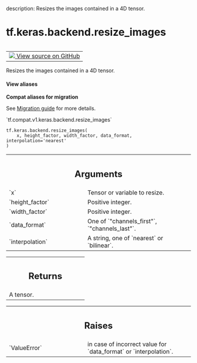 description: Resizes the images contained in a 4D tensor.

<div itemscope itemtype="http://developers.google.com/ReferenceObject">
<meta itemprop="name" content="tf.keras.backend.resize_images" />
<meta itemprop="path" content="Stable" />
</div>

# tf.keras.backend.resize_images

<!-- Insert buttons and diff -->

<table class="tfo-notebook-buttons tfo-api nocontent" align="left">
<td>
  <a target="_blank" href="https://github.com/tensorflow/tensorflow/blob/r2.3/tensorflow/python/keras/backend.py#L2946-L3007">
    <img src="https://www.tensorflow.org/images/GitHub-Mark-32px.png" />
    View source on GitHub
  </a>
</td>
</table>



Resizes the images contained in a 4D tensor.

<section class="expandable">
  <h4 class="showalways">View aliases</h4>
  <p>
<b>Compat aliases for migration</b>
<p>See
<a href="https://www.tensorflow.org/guide/migrate">Migration guide</a> for
more details.</p>
<p>`tf.compat.v1.keras.backend.resize_images`</p>
</p>
</section>

<pre class="devsite-click-to-copy prettyprint lang-py tfo-signature-link">
<code>tf.keras.backend.resize_images(
    x, height_factor, width_factor, data_format, interpolation='nearest'
)
</code></pre>



<!-- Placeholder for "Used in" -->


<!-- Tabular view -->
 <table class="responsive fixed orange">
<colgroup><col width="214px"><col></colgroup>
<tr><th colspan="2"><h2 class="add-link">Arguments</h2></th></tr>

<tr>
<td>
`x`
</td>
<td>
Tensor or variable to resize.
</td>
</tr><tr>
<td>
`height_factor`
</td>
<td>
Positive integer.
</td>
</tr><tr>
<td>
`width_factor`
</td>
<td>
Positive integer.
</td>
</tr><tr>
<td>
`data_format`
</td>
<td>
One of `"channels_first"`, `"channels_last"`.
</td>
</tr><tr>
<td>
`interpolation`
</td>
<td>
A string, one of `nearest` or `bilinear`.
</td>
</tr>
</table>



<!-- Tabular view -->
 <table class="responsive fixed orange">
<colgroup><col width="214px"><col></colgroup>
<tr><th colspan="2"><h2 class="add-link">Returns</h2></th></tr>
<tr class="alt">
<td colspan="2">
A tensor.
</td>
</tr>

</table>



<!-- Tabular view -->
 <table class="responsive fixed orange">
<colgroup><col width="214px"><col></colgroup>
<tr><th colspan="2"><h2 class="add-link">Raises</h2></th></tr>

<tr>
<td>
`ValueError`
</td>
<td>
in case of incorrect value for
`data_format` or `interpolation`.
</td>
</tr>
</table>


